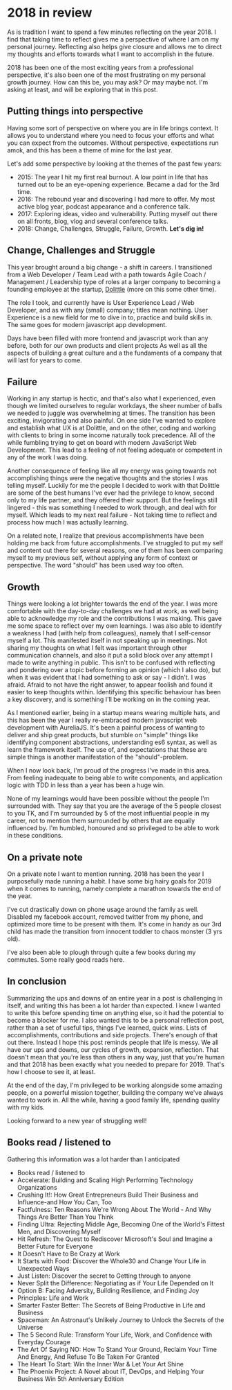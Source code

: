 # 2018 in review
As is tradition I want to spend a few minutes reflecting on the year 2018. I find that taking time to reflect gives me a perspective of where I am on my personal journey. Reflecting also helps give closure and allows me to direct my thoughts and efforts towards what I want to accomplish in the future.

2018 has been one of the most exciting years from a professional perspective, it's also been one of the most frustrating on my personal growth journey. How can this be, you may ask? Or may maybe not. I'm asking at least, and will be exploring that in this post.

## Putting things into perspective
Having some sort of perspective on where you are in life brings context. It allows you to understand where you need to focus your efforts and what you can expect from the outcomes. Without perspective, expectations run amok, and this has been a theme of mine for the last year.

Let's add some perspective by looking at the themes of the past few years:
 - 2015: The year I hit my first real burnout. A low point in life that has turned out to be an eye-opening experience. Became a dad for the 3rd time.
 - 2016: The rebound year and discovering I had more to offer. My most active blog year, podcast appearance and a conference talk.
 - 2017: Exploring ideas, video and vulnerability. Putting myself out there on all fronts, blog, vlog and several conference talks. 
 - 2018: Change, Challenges, Struggle, Failure, Growth. **Let's dig in!**

## Change, Challenges and Struggle
This year brought around a big change - a shift in careers. I transitioned from a Web Developer / Team Lead with a path towards Agile Coach / Management / Leadership type of roles at a larger company to becoming a founding employee at the startup, [Dolittle]() (more on this some other time). 

The role I took, and currently have is User Experience Lead / Web Developer, and as with any (small) company; titles mean nothing. User Experience is a new field for me to dive in to, practice and build skills in. The same goes for modern javascript app development. 

Days have been filled with more frontend and javascript work than any before, both for our own products and client projects As well as all the aspects of building a great culture and a the fundaments of a company that will last for years to come.


## Failure
Working in any startup is hectic, and that's also what I experienced, even though we limited ourselves to regular workdays, the sheer number of balls we needed to juggle was overwhelming at times. The transition has been exciting, invigorating and also painful. On one side I've wanted to explore and establish what UX is at Dolittle, and on the other, coding and working with clients to bring in some income naturally took precedence. All of the while fumbling trying to get on board with modern JavaScript Web Development. This lead to a feeling of not feeling adequate or competent in any of the work I was doing.

Another consequence of feeling like all my energy was going towards not accomplishing things were the negative thoughts and the stories I was telling myself. Luckily for me the people I decided to work with that Dolittle are some of the best humans I've ever had the privilege to know, second only to my life partner, and they offered their support. But the feelings still lingered - this was something I needed to work through, and deal with for myself. Which leads to my next real failure - Not taking time to reflect and process how much I was actually learning.

On a related note, I realize that previous accomplishments have been holding me back from future accomplishments. I've struggled to put my self and content out there for several reasons, one of them has been comparing myself to my previous self, without applying any form of context or perspective. The word "should" has been used way too often.

## Growth 

Things were looking a lot brighter towards the end of the year. I was more comfortable with the day-to-day challenges we had at work, as well being able to acknowledge my role and the contributions I was making. This gave me some space to reflect over my own learnings. I was also able to identify a weakness I had (with help from colleagues), namely that I self-censor myself a lot. This manifested itself in not speaking up in meetings. Not sharing my thoughts on what I felt was important through other communication channels, and also it put a solid block over any attempt I made to write anything in public. This isn't to be confused with reflecting and pondering over a topic before forming an opinion (which I also do), but when it was evident that I had something to ask or say - I didn't. I was afraid. Afraid to not have the right answer, to appear foolish and found it easier to keep thoughts within. Identifying this specific behaviour has been a key discovery, and is something I'll be working on in the coming year.

As I mentioned earlier, being in a startup means wearing multiple hats, and this has been the year I really re-embraced modern javascript web development with AureliaJS. It's been a painful process of wanting to deliver and ship great products, but stumble on "simple" things like identifying component abstractions, understanding es6 syntax, as well as learn the framework itself. The use of, and expectations that these are simple things is another manifestation of the "should"-problem. 

When I now look back, I'm proud of the progress I've made in this area. From feeling inadequate to being able to write components, and application logic with TDD in less than a year has been a huge win.

None of my learnings would have been possible without the people I'm surrounded with. They say that you are the average of the 5 people closest to you TK, and I'm surrounded by 5 of the most influential people in my career, not to mention them surrounded by others that are equally influenced by. I'm humbled, honoured and so privileged to be able to work in these conditions.

## On a private note 
On a private note I want to mention running. 2018 has been the year I purposefully made running a habit. I have some big hairy goals for 2019 when it comes to running, namely complete a marathon towards the end of the year.

I've cut drastically down on phone usage around the family as well. Disabled my facebook account, removed twitter from my phone, and optimized more time to be present with them. It's come in handy as our 3rd child has made the transition from innocent toddler to chaos monster (3 yrs old).

I've also been able to plough through quite a few books during my commutes. Some really good reads here.


## In conclusion

Summarizing the ups and downs of an entire year in a post is challenging in itself, and writing this has been a lot harder than expected. I knew I wanted to write this before spending time on anything else, so it had the potential to become a blocker for me. I also wanted this to be a personal reflection post, rather than a set of useful tips, things I've learned, quick wins. Lists of accomplishments, contributions and side projects. There's enough of that out there. Instead I hope this post reminds people that life is messy. We all have our ups and downs, our cycles of growth, expansion, reflection. That doesn't mean that you're less than others in any way, just that you're human and that 2018 has been exactly what you needed to prepare for 2019. That's how I choose to see it, at least.

At the end of the day, I'm privileged to be working alongside some amazing people, on a powerful mission together, building the company we've always wanted to work in. All the while, having a good family life, spending quality with my kids. 

Looking forward to a new year of struggling well!

## Books read / listened to
Gathering this information was a lot harder than I anticipated
 - Books read / listened to
  - Accelerate: Building and Scaling High Performing Technology Organizations
  - Crushing It!: How Great Entrepreneurs Build Their Business and Influence-and How You Can, Too
  - Factfulness: Ten Reasons We're Wrong About The World - And Why Things Are Better Than You Think
  - Finding Ultra: Rejecting Middle Age, Becoming One of the World's Fittest Men, and Discovering Myself
  - Hit Refresh: The Quest to Rediscover Microsoft's Soul and Imagine a Better Future for Everyone
  - It Doesn't Have to Be Crazy at Work
  - It Starts with Food: Discover the Whole30 and Change Your Life in Unexpected Ways
  - Just Listen: Discover the secret to Getting through to anyone
  - Never Split the Difference: Negotiating as if Your Life Depended on It
  - Option B: Facing Adversity, Building Resilience, and Finding Joy
  - Principles: Life and Work
  - Smarter Faster Better: The Secrets of Being Productive in Life and Business
  - Spaceman: An Astronaut's Unlikely Journey to Unlock the Secrets of the Universe
  - The 5 Second Rule: Transform Your Life, Work, and Confidence with Everyday Courage
  - The Art Of Saying NO: How To Stand Your Ground, Reclaim Your Time And Energy, And Refuse To Be Taken For Granted
  - The Heart To Start: Win the Inner War & Let Your Art Shine
  - The Phoenix Project: A Novel about IT, DevOps, and Helping Your Business Win 5th Anniversary Edition




## 



